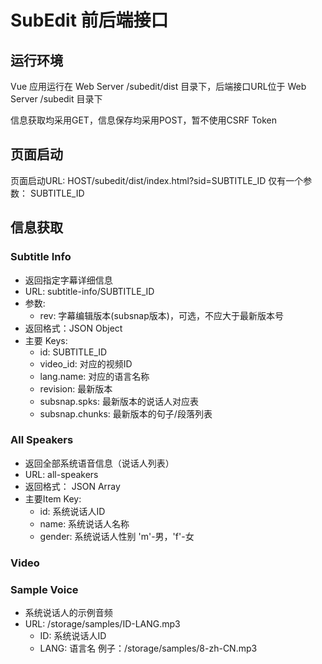 # SubEdit 前后端接口
## 运行环境

Vue 应用运行在 Web Server /subedit/dist 目录下，后端接口URL位于 Web Server /subedit 目录下

信息获取均采用GET，信息保存均采用POST，暂不使用CSRF Token

## 页面启动

页面启动URL: HOST/subedit/dist/index.html?sid=SUBTITLE_ID
仅有一个参数： SUBTITLE_ID

## 信息获取

### Subtitle Info

* 返回指定字幕详细信息
* URL: subtitle-info/SUBTITLE_ID
* 参数:
    - rev: 字幕编辑版本(subsnap版本)，可选，不应大于最新版本号
* 返回格式：JSON Object
* 主要 Keys:
    - id: SUBTITLE_ID
    - video_id: 对应的视频ID
    - lang.name: 对应的语言名称
    - revision: 最新版本
    - subsnap.spks: 最新版本的说话人对应表
    - subsnap.chunks: 最新版本的句子/段落列表



### All Speakers

* 返回全部系统语音信息（说话人列表）
* URL: all-speakers
* 返回格式： JSON Array
* 主要Item Key:
    - id: 系统说话人ID
    - name: 系统说话人名称
    - gender: 系统说话人性别 'm'-男，'f'-女

### Video

### Sample Voice

* 系统说话人的示例音频
* URL: /storage/samples/ID-LANG.mp3
    - ID: 系统说话人ID
    - LANG: 语言名
    例子：/storage/samples/8-zh-CN.mp3
